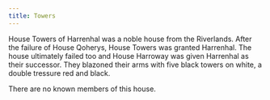 ```yaml
---
title: Towers
---
```


House Towers of Harrenhal was a noble house from the Riverlands. After the failure of House Qoherys, House Towers was granted Harrenhal. The house ultimately failed too and House Harroway was given Harrenhal as their successor. They blazoned their arms with five black towers on white, a double tressure red and black.

There are no known members of this house. 


